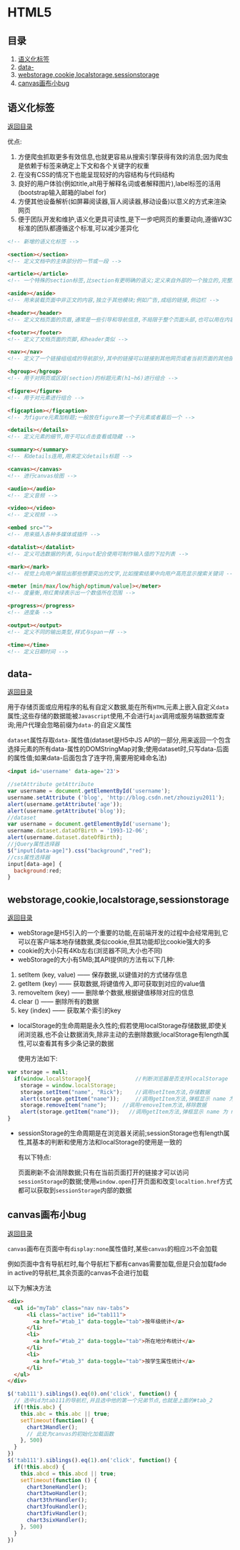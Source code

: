 # HTML5

## 目录

1. [语义化标签](#语义化标签)
1. [data-](#data-)
1. [webstorage,cookie,localstorage,sessionstorage](#webstorage,cookie,localstorage,sessionstorage)
1. [canvas画布小bug](#canvas画布小bug)

## 语义化标签

[返回目录](#目录)

优点:

1. 方便爬虫抓取更多有效信息,也就更容易从搜索引擎获得有效的消息;因为爬虫是依赖于标签来确定上下文和各个关键字的权重
2. 在没有CSS的情况下也能呈现较好的内容结构与代码结构
3. 良好的用户体验(例如title,alt用于解释名词或者解释图片),label标签的活用(bootstrap输入邮箱的label for)
4. 方便其他设备解析(如屏幕阅读器,盲人阅读器,移动设备)以意义的方式来渲染网页
5. 便于团队开发和维护,语义化更具可读性,是下一步吧网页的重要动向,遵循W3C标准的团队都遵循这个标准,可以减少差异化

~~~html
<!-- 新增的语义化标签 -->

<section></section>
<!-- 定义文档中的主体部分的一节或一段 -->

<article></article>
<!-- 一个特殊的section标签,比section有更明确的语义;定义来自外部的一个独立的,完整的内容块,例如什么论坛的文章,博客的文本 -->

<aside></aside>
<!-- 用来装载页面中非正文的内容,独立于其他模块;例如广告,成组的链接,侧边栏 -->

<header></header>
<!-- 定义文档页面的页眉,通常是一些引导和导航信息,不局限于整个页面头部,也可以用在内容里 -->

<footer></footer>
<!-- 定义了文档页面的页脚,和header类似 -->

<nav></nav>
<!-- 定义了一个链接组组成的导航部分,其中的链接可以链接到其他网页或者当前页面的其他部分 -->

<hgroup></hgroup>
<!-- 用于对网页或区段(section)的标题元素(h1~h6)进行组合 -->

<figure></figure>
<!-- 用于对元素进行组合 -->

<figcaption></figcaption>
<!-- 为figure元素加标题;一般放在figure第一个子元素或者最后一个 -->

<details></details>
<!-- 定义元素的细节,用于可以点击查看或隐藏 -->

<summary></summary>
<!-- 和details连用,用来定义details标题 -->

<canvas></canvas>
<!-- 进行canvas绘图 -->

<audio></audio>
<!-- 定义音频 -->

<video></video>
<!-- 定义视频 -->

<embed src="">
<!-- 用来插入各种多媒体或插件 -->

<datalist></datalist>
<!-- 定义可选数据的列表,与input配合使用可制作输入值的下拉列表 -->

<mark></mark>
<!-- 视觉上向用户展现出那些想要突出的文字,比如搜索结果中向用户高亮显示搜索关键词 -->

<meter [min/max/low/high/optimum/value]></meter>
<!-- 度量衡,用红黄绿表示出一个数值所在范围 -->

<progress></progress>
<!-- 进度条 -->

<output></output>
<!-- 定义不同的输出类型,样式与span一样 -->

<time></time>
<!-- 定义日期时间 -->
~~~

## data-

[返回目录](#目录)

用于存储页面或应用程序的私有自定义数据,能在所有`HTML`元素上嵌入自定义`data`属性;这些存储的数据能被`Javascript`使用,不会进行`Ajax`调用或服务端数据库查询;用户代理会忽略前缀为`data-`的自定义属性

`dataset`属性存取`data-`属性值(dataset是H5中JS API的一部分,用来返回一个包含选择元素的所有data-属性的DOMStringMap对象;使用dataset时,只写data-后面的属性值;如果data-后面包含了连字符,需要用驼峰命名法)

~~~html
<input id='username' data-age='23'>
~~~

~~~js
//setAttribute getAttribute
var username = document.getElementById('username');
username.setAttribute ('blog', 'http://blog.csdn.net/zhouziyu2011');
alert(username.getAttribute('age'));
alert(username.getAttribute('blog'));
//dataset
var username = document.getElementById('username');
username.dataset.dataOfBirth = '1993-12-06';
alert(username.dataset.dateOfBirth);
//jQuery属性选择器
$("input[data-age]").css("background","red");
//css属性选择器
input[data-age] {
  background:red;
}
~~~

## webstorage,cookie,localstorage,sessionstorage

[返回目录](#目录)

- webStorage是H5引入的一个重要的功能,在前端开发的过程中会经常用到,它可以在客户端本地存储数据,类似cookie,但其功能却比cookie强大的多
- cookie的大小只有4Kb左右(浏览器不同,大小也不同)
- webStorage的大小有5MB;其API提供的方法有以下几种:

1. setItem (key, value) ——  保存数据,以键值对的方式储存信息
2. getItem (key) ——  获取数据,将键值传入,即可获取到对应的value值
3. removeItem (key) ——  删除单个数据,根据键值移除对应的信息
4. clear () ——  删除所有的数据
5. key (index) —— 获取某个索引的key

- localStorage的生命周期是永久性的;假若使用localStorage存储数据,即使关闭浏览器,也不会让数据消失,除非主动的去删除数据;localStorage有length属性,可以查看其有多少条记录的数据

  使用方法如下:

~~~js
var storage = null;  
  if(window.localStorage){              //判断浏览器是否支持localStorage  
    storage = window.localStorage;
    storage.setItem("name", "Rick");    //调用setItem方法,存储数据  
    alert(storage.getItem("name"));     //调用getItem方法,弹框显示 name 为 Rick  
    storage.removeItem("name");     //调用removeItem方法,移除数据  
    alert(storage.getItem("name"));   //调用getItem方法,弹框显示 name 为 null  
}
~~~

- sessionStorage的生命周期是在浏览器关闭前;sessionStorage也有length属性,其基本的判断和使用方法和localStorage的使用是一致的

  有以下特点:

  页面刷新不会消除数据;只有在当前页面打开的链接才可以访问`sessionStorage`的数据;使用`window.open`打开页面和改变`localtion.href`方式都可以获取到`sessionStorage`内部的数据

## canvas画布小bug

[返回目录](#目录)

`canvas`画布在页面中有`display:none`属性值时,某些`canvas`的相应`JS`不会加载

例如页面中含有导航栏时,每个导航栏下都有canvas需要加载,但是只会加载fade in active的导航栏,其余页面的canvas不会进行加载

以下为解决方法

~~~html
<div>
  <ul id="myTab" class="nav nav-tabs">
      <li class="active" id="tab111">
        <a href="#tab_1" data-toggle="tab">按年级统计</a>
      </li>
      <li>
        <a href="#tab_2" data-toggle="tab">所在地分布统计</a>
      </li>
      <li>
        <a href="#tab_3" data-toggle="tab">按学生属性统计</a>
      </li>
  </ul>
</div>
~~~

~~~js
$('tab111').siblings().eq(0).on('click', function() {
  // 选中id为tab111的导航栏,并且选中他的第一个兄弟节点,也就是上面的#tab_2
  if(!this.abc) {
    this.abc = this.abc || true;
    setTimeout(function() {
      chart3Handler();  
      // 此处为canvas的初始化加载函数
    }, 500)
  }
})
$('tab111').siblings().eq(1).on('click', function() {
  if(!this.abcd) {
    this.abcd = this.abcd || true;
    setTimeout(function () {
      chart3oneHandler();
      chart3twoHandler();
      chart3thrHandler();
      chart3fouHandler();
      chart3fivHandler();
      chart3sixHandler();
    }, 500)
  }
})
~~~